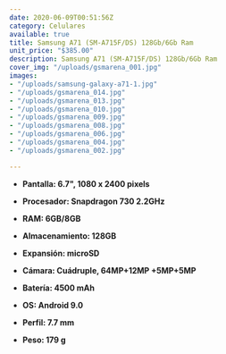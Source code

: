 ```yaml
---
date: 2020-06-09T00:51:56Z
category: Celulares
available: true
title: Samsung A71 (SM-A715F/DS) 128Gb/6Gb Ram
unit_price: "$385.00"
description: Samsung A71 (SM-A715F/DS) 128Gb/6Gb Ram
cover_img: "/uploads/gsmarena_001.jpg"
images:
- "/uploads/samsung-galaxy-a71-1.jpg"
- "/uploads/gsmarena_014.jpg"
- "/uploads/gsmarena_013.jpg"
- "/uploads/gsmarena_010.jpg"
- "/uploads/gsmarena_009.jpg"
- "/uploads/gsmarena_008.jpg"
- "/uploads/gsmarena_006.jpg"
- "/uploads/gsmarena_004.jpg"
- "/uploads/gsmarena_002.jpg"

---
```

* **Pantalla: 6.7", 1080 x 2400 pixels**
* **Procesador: Snapdragon 730 2.2GHz**
* **RAM: 6GB/8GB**
* **Almacenamiento: 128GB**
* **Expansión: microSD**


* **Cámara: Cuádruple, 64MP+12MP +5MP+5MP**
* **Batería: 4500 mAh**
* **OS: Android 9.0**
* **Perfil: 7.7 mm**
* **Peso: 179 g**